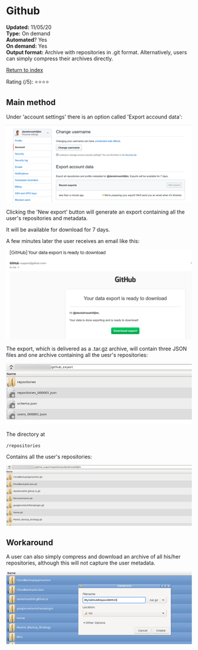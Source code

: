 # Github

**Updated:** 11/05/20 <br/>
**Type:** On demand <br/>
**Automated**? Yes <br/>
**On demand:** Yes <br/>
**Output format:** Archive with repositories in .git format. Alternatively, users can simply compress their archives directly.

[Return to index](https://github.com/danielrosehilljlm/CloudBackupApproaches)

Rating (/5): ⭐⭐⭐⭐

## Main method

Under 'account settings' there is an option called 'Export accound data':

![](/images/gh1.png)

Clicking the 'New export' button will generate an export containing all the user's repositories and metadata.

It will be available for download for 7 days.

A few minutes later the user receives an email like this:

![](/images/gh3.png)

The export, which is delivered as a .tar.gz archive, will contain three JSON files and one archive containing all the uesr's repositories:

![](/images/gh4.png)

The directory at 

```
/repositories
```

Contains all the user's repositories:

![](/images/gh5.png)


## Workaround

A  user can also simply compress and download an archive of all his/her repositories, although this will not capture the user metadata.


![](/images/gh2.png)
